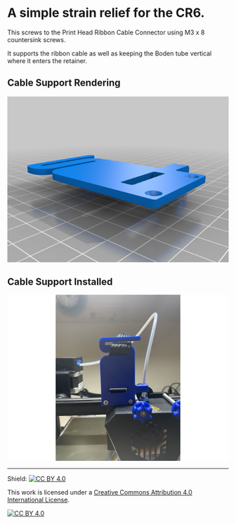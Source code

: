 # A simple strain relief for the CR6.

This screws to the Print Head Ribbon Cable Connector using M3 x 8 countersink screws.

It supports the ribbon cable as well as keeping the Boden tube vertical where it enters the retainer.

## Cable Support Rendering
![alt text](cable_bowden_support.png)

## Cable Support Installed
![alt text](cable_bowden_support.jpg)

---
Shield: [![CC BY 4.0][cc-by-shield]][cc-by]

This work is licensed under a
[Creative Commons Attribution 4.0 International License][cc-by].

[![CC BY 4.0][cc-by-image]][cc-by]

[cc-by]: http://creativecommons.org/licenses/by/4.0/
[cc-by-image]: https://i.creativecommons.org/l/by/4.0/88x31.png
[cc-by-shield]: https://img.shields.io/badge/License-CC%20BY%204.0-lightgrey.svg
